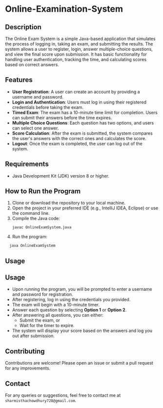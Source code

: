 # Online-Examination-System



## Description

The Online Exam System is a simple Java-based application that simulates the process of logging in, taking an exam, and submitting the results. The system allows a user to register, login, answer multiple-choice questions, and view the final score upon submission. It has basic functionality for handling user authentication, tracking the time, and calculating scores based on correct answers.

## Features

- **User Registration**: A user can create an account by providing a username and password.
- **Login and Authentication**: Users must log in using their registered credentials before taking the exam.
- **Timed Exam**: The exam has a 10-minute time limit for completion. Users can submit their answers before the time expires.
- **Multiple Choice Questions**: Each question has two options, and users can select one answer.
- **Score Calculation**: After the exam is submitted, the system compares the user's answers with the correct ones and calculates the score.
- **Logout**: Once the exam is completed, the user can log out of the system.

## Requirements

- Java Development Kit (JDK) version 8 or higher.

## How to Run the Program

1. Clone or download the repository to your local machine.
2. Open the project in your preferred IDE (e.g., IntelliJ IDEA, Eclipse) or use the command line.
3. Compile the Java code:
   ```bash
   javac OnlineExamSystem.java
   ```
4. Run the program:
 ```bash
   java OnlineExamSystem
```
## Usage

## Usage

- Upon running the program, you will be prompted to enter a username and password for registration.
- After registering, log in using the credentials you provided.
- The exam will begin with a 10-minute timer.
- Answer each question by selecting **Option 1** or **Option 2**.
- After answering all questions, you can either:
  - Submit the exam, or
  - Wait for the timer to expire.
- The system will display your score based on the answers and log you out after submission.

## Contributing

Contributions are welcome! Please open an issue or submit a pull request for any improvements.

## Contact

For any queries or suggestions, feel free to contact me at `sharmisthachowdhury728@gmail.com`.

